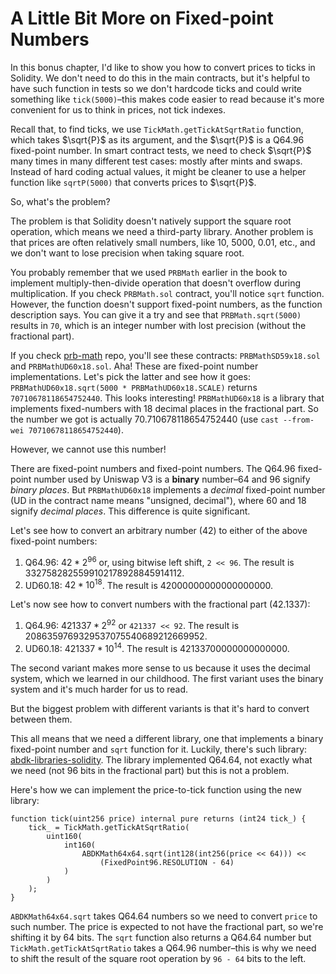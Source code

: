 # A Little Bit More on Fixed-point Numbers

In this bonus chapter, I'd like to show you how to convert prices to ticks in Solidity. We don't need to do this in the main contracts, but it's helpful to have such function in tests so we don't hardcode ticks and could write something like `tick(5000)`–this makes code easier to read because it's more convenient for us to think in prices, not tick indexes.

Recall that, to find ticks, we use `TickMath.getTickAtSqrtRatio` function, which takes $\sqrt{P}$ as its argument, and the $\sqrt{P}$ is a Q64.96 fixed-point number. In smart contract tests, we need to check $\sqrt{P}$ many times in many different test cases: mostly after mints and swaps. Instead of hard coding actual values, it might be cleaner to use a helper function like `sqrtP(5000)` that converts prices to $\sqrt{P}$.

So, what's the problem?

The problem is that Solidity doesn't natively support the square root operation, which means we need a third-party library. Another problem is that prices are often relatively small numbers, like 10, 5000, 0.01, etc., and we don't want to lose precision when taking square root.

You probably remember that we used `PRBMath` earlier in the book to implement multiply-then-divide operation that doesn't overflow during multiplication. If you check `PRBMath.sol` contract, you'll notice `sqrt` function. However, the function doesn't support fixed-point numbers, as the function description says. You can give it a try and see that `PRBMath.sqrt(5000)` results in `70`, which is an integer number with lost precision (without the fractional part).

If you check [prb-math](https://github.com/paulrberg/prb-math) repo, you'll see these contracts: `PRBMathSD59x18.sol` and `PRBMathUD60x18.sol`. Aha! These are fixed-point number implementations. Let's pick the latter and see how it goes: `PRBMathUD60x18.sqrt(5000 * PRBMathUD60x18.SCALE)` returns `70710678118654752440`. This looks interesting!  `PRBMathUD60x18` is a library that implements fixed-numbers with 18 decimal places in the fractional part. So the number we got is actually 70.710678118654752440 (use `cast --from-wei 70710678118654752440`).

However, we cannot use this number!

There are fixed-point numbers and fixed-point numbers. The Q64.96 fixed-point number used by Uniswap V3 is a **binary** number–64 and 96 signify *binary places*. But `PRBMathUD60x18` implements a *decimal* fixed-point number (UD in the contract name means "unsigned, decimal"), where 60 and 18 signify *decimal places*. This difference is quite significant.

Let's see how to convert an arbitrary number (42) to either of the above fixed-point numbers:
1. Q64.96: $42 * 2^{96}$ or, using bitwise left shift, `2 << 96`. The result is 3327582825599102178928845914112.
1. UD60.18: $42 * 10^{18}$. The result is 42000000000000000000.

Let's now see how to convert numbers with the fractional part (42.1337):
1. Q64.96: $421337 * 2^{92}$ or `421337 << 92`. The result is 2086359769329537075540689212669952.
1. UD60.18: $421337 * 10^{14}$. The result is 42133700000000000000.

The second variant makes more sense to us because it uses the decimal system, which we learned in our childhood. The first variant uses the binary system and it's much harder for us to read.

But the biggest problem with different variants is that it's hard to convert between them.

This all means that we need a different library, one that implements a binary fixed-point number and `sqrt` function for it. Luckily, there's such library: [abdk-libraries-solidity](https://github.com/abdk-consulting/abdk-libraries-solidity).  The library implemented Q64.64, not exactly what we need (not 96 bits in the fractional part) but this is not a problem.

Here's how we can implement the price-to-tick function using the new library:
```solidity
function tick(uint256 price) internal pure returns (int24 tick_) {
    tick_ = TickMath.getTickAtSqrtRatio(
        uint160(
            int160(
                ABDKMath64x64.sqrt(int128(int256(price << 64))) <<
                    (FixedPoint96.RESOLUTION - 64)
            )
        )
    );
}
```

`ABDKMath64x64.sqrt` takes Q64.64 numbers so we need to convert `price` to such number. The price is expected to not have the fractional part, so we're shifting it by 64 bits. The `sqrt` function also returns a Q64.64 number but `TickMath.getTickAtSqrtRatio` takes a Q64.96 number–this is why we need to shift the result of the square root operation by `96 - 64` bits to the left.
